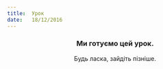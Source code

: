 ```yaml
---
title:  Урок
date:   18/12/2016
---
```


### <center>Ми готуємо цей урок.</center>
<center>Будь ласка, зайдіть пізніше.</center>